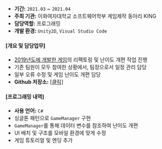
* **기간:** `2021.03` ~ `2021.04`
* **주최 기관:** 이화여자대학교 소프트웨어학부 게임제작 동아리 KING
* **담당역할:** 프로그래밍
* **개발 환경:** `Unity2D`, `Visual Studio Code`

#### [개요 및 담당업무]

* [2019년도에 개발한 게임](https://github.com/solidcellaMoon/GodBird)의 리팩토링 및 난이도 개편 작업 진행
* 기존 팀원이 모두 참여한 상황에서, 팀장으로서 일정 관리 담당
* 일부 오류 수정 및 게임 난이도 개편 담당
* **Github 저장소:** [[클릭]](https://github.com/solidcellaMoon/GodBird)

#### [프로그래밍 내역]

- **사용 언어:** `C#`
- 싱글톤 패턴으로 `GameManager` 구현
- `GameManager`를 통해 데이터 변수를 참조하여 난이도 개편
- UI 배치 및 구조를 모바일 환경에 맞게 수정
- 게임 튜토리얼 및 엔딩 추가